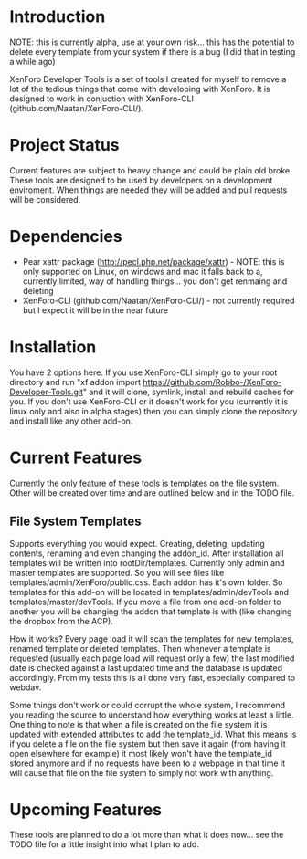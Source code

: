 # Introduction

NOTE: this is currently alpha, use at your own risk... this has the potential to delete every template from your system if there is a bug (I did that in testing a while ago)

XenForo Developer Tools is a set of tools I created for myself to remove a lot of the tedious things that come with developing with XenForo. It is designed to work in conjuction with XenForo-CLI (github.com/Naatan/XenForo-CLI/).

# Project Status

Current features are subject to heavy change and could be plain old broke. These tools are designed to be used by developers on a development enviroment. When things are needed they will be added and pull requests will be considered.

# Dependencies

* Pear xattr package (http://pecl.php.net/package/xattr) - NOTE: this is only supported on Linux, on windows and mac it falls back to a, currently limited, way of handling things... you don't get renmaing and deleting
* XenForo-CLI (github.com/Naatan/XenForo-CLI/) - not currently required but I expect it will be in the near future

# Installation

You have 2 options here. If you use XenForo-CLI simply go to your root directory and run "xf addon import https://github.com/Robbo-/XenForo-Developer-Tools.git" and it will clone, symlink, install and rebuild caches for you. If you don't use XenForo-CLI or it doesn't work for you (currently it is linux only and also in alpha stages) then you can simply clone the repository and install like any other add-on.

# Current Features

Currently the only feature of these tools is templates on the file system. Other will be created over time and are outlined below and in the TODO file.

## File System Templates

Supports everything you would expect. Creating, deleting, updating contents, renaming and even changing the addon_id. After installation all templates will be written into rootDir/templates. Currently only admin and master templates are supported. So you will see files like templates/admin/XenForo/public.css. Each addon has it's own folder. So templates for this add-on will be located in templates/admin/devTools and templates/master/devTools. If you move a file from one add-on folder to another you will be changing the addon that template is with (like changing the dropbox from the ACP).

How it works? Every page load it will scan the templates for new templates, renamed template or deleted templates. Then whenever a template is requested (usually each page load will request only a few) the last modified date is checked against a last updated time and the database is updated accordingly. From my tests this is all done very fast, especially compared to webdav.

Some things don't work or could corrupt the whole system, I recommend you reading the source to understand how everything works at least a little. One thing to note is that when a file is created on the file system it is updated with extended attributes to add the template_id. What this means is if you delete a file on the file system but then save it again (from having it open elsewhere for example) it most likely won't have the template_id stored anymore and if no requests have been to a webpage in that time it will cause that file on the file system to simply not work with anything.

# Upcoming Features

These tools are planned to do a lot more than what it does now... see the TODO file for a little insight into what I plan to add.
